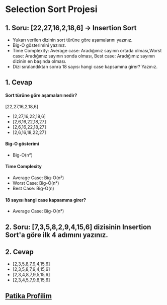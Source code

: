 # Selection Sort Projesi

## 1. Soru: [22,27,16,2,18,6] -> Insertion Sort

  - Yukarı verilen dizinin sort türüne göre aşamalarını yazınız.
  - Big-O gösterimini yazınız.
  - Time Complexity: Average case: Aradığımız sayının ortada olması,Worst case: Aradığımız sayının sonda olması, Best case: Aradığımız sayının dizinin en başında olması.
  - Dizi sıralandıktan sonra 18 sayısı hangi case kapsamına girer? Yazınız.
 
## 1. Cevap
 
  #### Sort türüne göre aşamaları nedir?
  [22,27,16,2,18,6]
  - [2,27,16,22,18,6] 
  - [2,6,16,22,18,27]
  - [2,6,16,22,18,27]
  - [2,6,16,18,22,27]

  #### Big-O gösterimi
  - Big-O(n²)

  #### Time Complexity
  - Average Case: Big-O(n²)
  - Worst Case: Big-O(n²)
  - Best Case: Big-O(n)
 
  #### 18 sayısı hangi case kapsamına girer?
  - Average Case: Big-O(n²)
  
  
## 2. Soru: [7,3,5,8,2,9,4,15,6] dizisinin Insertion Sort'a göre ilk 4 adımını yazınız.
## 2. Cevap

  - [2,3,5,8,7,9,4,15,6]
  - [2,3,5,8,7,9,4,15,6]
  - [2,3,4,8,7,9,5,15,6]
  - [2,3,4,5,7,9,8,15,6]

## [Patika Profilim](https://app.patika.dev/nurkaya)
  



